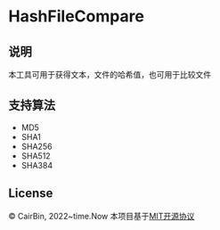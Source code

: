 # HashFileCompare

## 说明
本工具可用于获得文本，文件的哈希值，也可用于比较文件

## 支持算法

* MD5
* SHA1
* SHA256
* SHA512
* SHA384

## License
© CairBin, 2022~time.Now
本项目基于[MIT开源协议](https://github.com/go-gorm/gorm/blob/master/License)